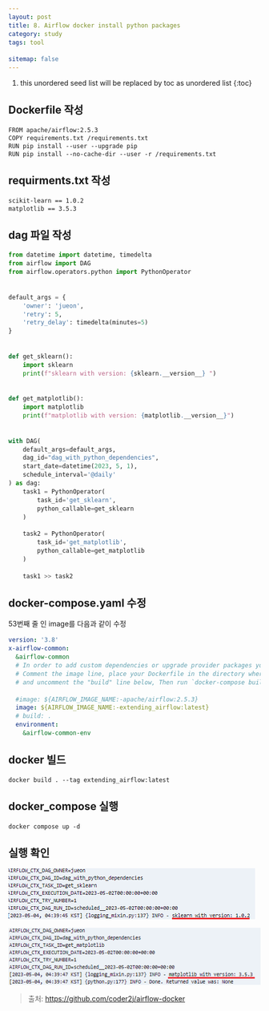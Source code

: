 ```yaml
---
layout: post
title: 8. Airflow docker install python packages
category: study
tags: tool

sitemap: false
---
```

1. this unordered seed list will be replaced by toc as unordered list
{:toc}




## Dockerfile 작성
```
FROM apache/airflow:2.5.3
COPY requirements.txt /requirements.txt
RUN pip install --user --upgrade pip
RUN pip install --no-cache-dir --user -r /requirements.txt
```
## requirments.txt 작성
```
scikit-learn == 1.0.2
matplotlib == 3.5.3
```

## dag 파일 작성

```py
from datetime import datetime, timedelta
from airflow import DAG
from airflow.operators.python import PythonOperator


default_args = {
    'owner': 'jueon',
    'retry': 5,
    'retry_delay': timedelta(minutes=5)
}


def get_sklearn():
    import sklearn
    print(f"sklearn with version: {sklearn.__version__} ")


def get_matplotlib():
    import matplotlib
    print(f"matplotlib with version: {matplotlib.__version__}")


with DAG(
    default_args=default_args,
    dag_id="dag_with_python_dependencies",
    start_date=datetime(2023, 5, 1),
    schedule_interval='@daily'
) as dag:
    task1 = PythonOperator(
        task_id='get_sklearn',
        python_callable=get_sklearn
    )
    
    task2 = PythonOperator(
        task_id='get_matplotlib',
        python_callable=get_matplotlib
    )

    task1 >> task2

```
## docker-compose.yaml 수정
53번째 줄 인 image를 다음과 같이 수정
```yaml
version: '3.8'
x-airflow-common:
  &airflow-common
  # In order to add custom dependencies or upgrade provider packages you can use your extended image.
  # Comment the image line, place your Dockerfile in the directory where you placed the docker-compose.yaml
  # and uncomment the "build" line below, Then run `docker-compose build` to build the images.

  #image: ${AIRFLOW_IMAGE_NAME:-apache/airflow:2.5.3} 
  image: ${AIRFLOW_IMAGE_NAME:-extending_airflow:latest} 
  # build: .
  environment:
    &airflow-common-env
```
## docker 빌드
```
docker build . --tag extending_airflow:latest
```
## docker_compose 실행
```
docker compose up -d
``` 
## 실행 확인
  
![](/assets/img/post/airflow_docker_install/docker1.png)  

![](/assets/img/post/airflow_docker_install/docker2.png)

>출처: <https://github.com/coder2j/airflow-docker>
